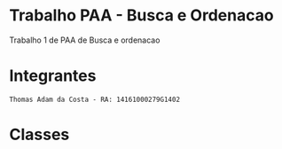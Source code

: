 # Trabalho PAA - Busca e Ordenacao
 Trabalho 1 de PAA de Busca e ordenacao

# Integrantes
    Thomas Adam da Costa - RA: 14161000279G1402
    
# Classes
    